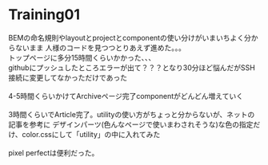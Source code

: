 # Training01

BEMの命名規則やlayoutとprojectとcomponentの使い分けがいまいちよく分からないまま
人様のコードを見つつとりあえず進めた。。。<br>
トップページに多分15時間くらいかかった、、、<br>
githubにプッシュしたところエラーが出て？？？となり30分ほど悩んだがSSH接続に変更してなかっただけであった<br>
<br>
4-5時間くらいかけてArchiveページ完了componentがどんどん増えていく<br>
<br>
3時間くらいでArticle完了。utilityの使い方がちょっと分からないが、ネットの記事を参考に
デザインパーツ(色んなページで使いまわされそうな)な色の指定だけ、color.cssにして「utility」の中に入れてみた<br>
<br>
pixel perfectは便利だった。<br>
<br>

